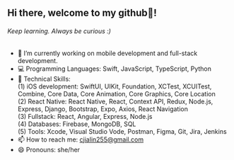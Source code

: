 ## Hi there, welcome to my github👋! 
###### *Keep learning. Always be curious :)*

- 🔭 I’m currently working on mobile development and full-stack development.
- 💻 Programming Languages: Swift, JavaScript, TypeScript, Python
- 🔧 Technical Skills:
  <br> (1) iOS development: SwiftUI, UIKit, Foundation, XCTest, XCUITest, Combine, Core Data, Core Animation, Core Graphics, Core Location
  <br> (2) React Native: React Native, React, Context API, Redux, Node.js, Express, Django, Bootstrap, Expo, Axios, React Navigation
  <br> (3) Fullstack: React, Angular, Express, Node.js
  <br> (4) Databases: Firebase, MongoDB, SQL
  <br> (5) Tools: Xcode, Visual Studio Vode, Postman, Figma, Git, Jira, Jenkins
- 📫 How to reach me: cjialin255@gmail.com
- 😄 Pronouns: she/her
  
<!--
**JChen255/JChen255** is a ✨ _special_ ✨ repository because its `README.md` (this file) appears on your GitHub profile.

Here are some ideas to get you started:

- 🔭 I’m currently working on ...
- 🌱 I’m currently learning ...
- 👯 I’m looking to collaborate on ...
- 🤔 I’m looking for help with ...
- 💬 Ask me about ...
- 📫 How to reach me: ...
- 😄 Pronouns: ...
- ⚡ Fun fact: ...
-->


